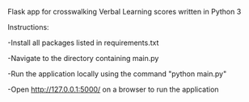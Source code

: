 Flask app for crosswalking Verbal Learning scores written in Python 3

Instructions:

-Install all packages listed in requirements.txt

-Navigate to the directory containing main.py

-Run the application locally using the command "python main.py"

-Open http://127.0.0.1:5000/ on a browser to run the application
